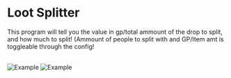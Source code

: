 # Loot Splitter
This program will tell you the value in gp/total ammount of the drop to split, and how much to split! (Ammount of people to split with and GP/Item amt is toggleable through the config! 
<br/>
<br/>

![Example](https://i.imgur.com/BCCXQCD.png)
![Example](https://i.imgur.com/BNojUN0.png)

